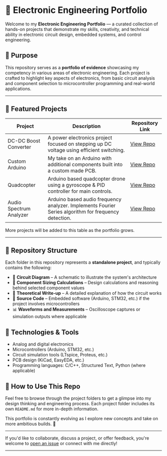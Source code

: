 # 🧠 Electronic Engineering Portfolio

Welcome to my **Electronic Engineering Portfolio** — a curated collection of hands-on projects that demonstrate my skills, creativity, and technical ability in electronic circuit design, embedded systems, and control engineering.

## 🎯 Purpose

This repository serves as a **portfolio of evidence** showcasing my competency in various areas of electronic engineering. Each project is crafted to highlight key aspects of electronics, from basic circuit analysis and component selection to microcontroller programming and real-world applications.

---

## 🌟 Featured Projects

| Project | Description	| Repository Link |
|--------|-------------|------|
| DC-DC Boost Converter	| A power electronics project focused on stepping up DC voltage using efficient switching. |	[View Repo](https://github.com/Yasteer/DC-DC-Boost-Convertor) |
| Custom Arduino | My take on an Arduino with additional components built into a custom made PCB. | [View Repo](https://github.com/Yasteer/My-Custom-Arduino) |
| Quadcopter | Arduino based quadcopter drone using a gyroscope & PID controller for main controls. |  [View Repo](https://github.com/Yasteer/Quadcopter) |
| Audio Spectrum Analyzer | Arduino based audio frequency analyzer. Implements Fourier Series algorithm for frequency detection. | [View Repo](https://github.com/Yasteer/Audio-Spectrum-LED-Analyser) |
More projects will be added to this table as the portfolio grows.

---

## 📂 Repository Structure

Each folder in this repository represents a **standalone project**, and typically contains the following:

- 📐 **Circuit Diagram** – A schematic to illustrate the system's architecture  
- 📏 **Component Sizing Calculations** – Design calculations and reasoning behind selected component values  
- 🧠 **Theoretical Write-up** – A detailed explanation of how the circuit works  
- 💾 **Source Code** – Embedded software (Arduino, STM32, etc.) if the project involves microcontrollers  
- 📊 **Waveforms and Measurements** – Oscilloscope captures or simulation outputs where applicable

## 🧰 Technologies & Tools

- Analog and digital electronics
- Microcontrollers (Arduino, STM32, etc.)
- Circuit simulation tools (LTspice, Proteus, etc.)
- PCB design (KiCad, EasyEDA, etc.)
- Programming languages: C/C++, Structured Text, Python (where applicable)

## 📌 How to Use This Repo

Feel free to browse through the project folders to get a glimpse into my design thinking and engineering process. Each project folder includes its own `README.md` for more in-depth information.

This portfolio is constantly evolving as I explore new concepts and take on more ambitious builds. 🚀

---

If you'd like to collaborate, discuss a project, or offer feedback, you're welcome to [open an issue](https://github.com/Yasteer/Electronic-Engineering-Portfolio/issues) or connect with me directly!

---
